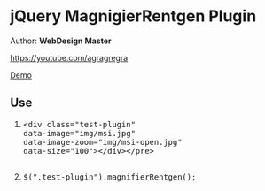 <h1>jQuery MagnigierRentgen Plugin</h1>

<p>Author: <strong>WebDesign Master</strong></p>
<p><a href="https://youtube.com/agragregra" target="_blank">https://youtube.com/agragregra</a></p>
<p><a href="http://agragregra.github.io/demos/MagnifierRentgen/" target="_blank">Demo</a></p>

<h2>Use</h2>

<ol>
	<li>
<pre>&lt;div class="test-plugin"
data-image="img/msi.jpg"
data-image-zoom="img/msi-open.jpg"
data-size="100">&lt;/div&gt;&lt;/pre&gt;
	</li>
	<li>
<pre>
$(".test-plugin").magnifierRentgen();
</pre>
	</li>
</ol>
